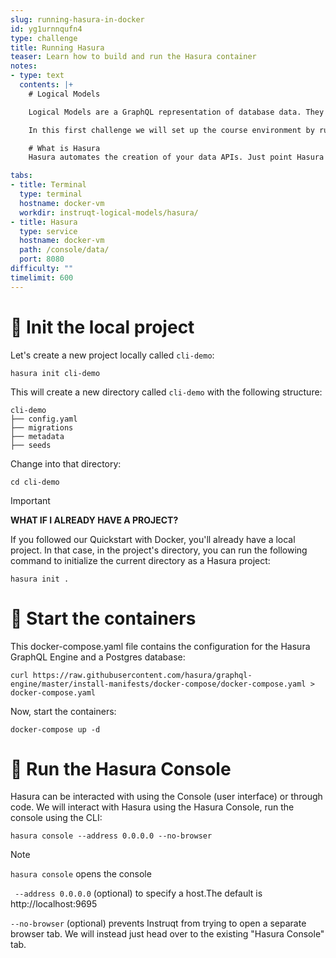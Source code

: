 ```yaml
---
slug: running-hasura-in-docker
id: yg1urnnqufn4
type: challenge
title: Running Hasura
teaser: Learn how to build and run the Hasura container
notes:
- type: text
  contents: |+
    # Logical Models

    Logical Models are a GraphQL representation of database data. They provide an abstraction over the underlying database. Logical Models are a new approach from Hasura and are currently used by the Native Queries and the GraphQL API for a native database query.

    In this first challenge we will set up the course environment by running Hasura in a docker container and connecting to our demo database.

    # What is Hasura
    Hasura automates the creation of your data APIs. Just point Hasura to your data and watch as it instantly generates a robust GraphQL API with CRUD operations!

tabs:
- title: Terminal
  type: terminal
  hostname: docker-vm
  workdir: instruqt-logical-models/hasura/
- title: Hasura
  type: service
  hostname: docker-vm
  path: /console/data/
  port: 8080
difficulty: ""
timelimit: 600
---
```


🧪 Init the local project
=======================

Let's create a new project locally called `cli-demo`:

```bash,run
hasura init cli-demo
```

This will create a new directory called `cli-demo` with the following structure:

```nocopy
cli-demo
├── config.yaml
├── migrations
├── metadata
├── seeds
```

Change into that directory:

```bash,run
cd cli-demo
```

> [!IMPORTANT]
> **WHAT IF I ALREADY HAVE A PROJECT?**
>
>If you followed our Quickstart with Docker, you'll already have a local project. In that case, in the project's directory, you can run the following command to initialize the current directory as a Hasura project:
>```run
>hasura init .

🏃 Start the containers
===

This docker-compose.yaml file contains the configuration for the Hasura GraphQL Engine and a Postgres database:

```bash,run
curl https://raw.githubusercontent.com/hasura/graphql-engine/master/install-manifests/docker-compose/docker-compose.yaml > docker-compose.yaml
```

Now, start the containers:

```bash,run
docker-compose up -d
```
🏃 Run the Hasura Console
===

Hasura can be interacted with using the Console (user interface) or through code. We will interact with Hasura using the Hasura Console, run the console using the CLI:
```bash,run
hasura console --address 0.0.0.0 --no-browser
```
> [!NOTE]
> ```hasura console``` opens the console
>
> ``` --address 0.0.0.0``` (optional) to specify a host.The default is http://localhost:9695
>
> ```--no-browser``` (optional) prevents Instruqt from trying to open a separate browser tab.
> We will instead just head over to the existing "Hasura Console" tab.